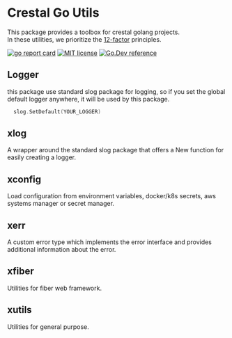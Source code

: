 # Crestal Go Utils

This package provides a toolbox for crestal golang projects.  
In these utilities, we prioritize the [12-factor](https://12factor.net/) principles.

[![go report card](https://goreportcard.com/badge/github.com/crestalnetwork/crestal-go-utils "go report card")](https://goreportcard.com/report/github.com/crestalnetwork/crestal-go-utils)
[![MIT license](https://img.shields.io/badge/license-MIT-brightgreen.svg)](https://opensource.org/licenses/MIT)
[![Go.Dev reference](https://img.shields.io/badge/go.dev-reference-blue?logo=go&logoColor=white)](https://pkg.go.dev/crestalnetwork/crestal-go-utils?tab=doc)

## Logger
this package use standard slog package for logging, 
so if you set the global default logger anywhere, it will be used by this package.
```go
  slog.SetDefault(YOUR_LOGGER)
```

## xlog
A wrapper around the standard slog package that offers a New function for easily creating a logger.

## xconfig
Load configuration from environment variables, docker/k8s secrets, aws systems manager or secret manager.

## xerr
A custom error type which implements the error interface and provides additional information about the error.

## xfiber
Utilities for fiber web framework.

## xutils
Utilities for general purpose.
